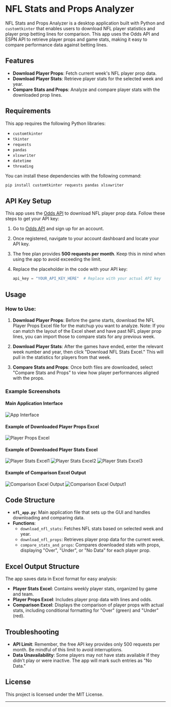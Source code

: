 # NFL Stats and Props Analyzer

NFL Stats and Props Analyzer is a desktop application built with Python and `customtkinter` that enables users to download NFL player statistics and player prop betting lines for comparison. This app uses the Odds API and ESPN API to retrieve player props and game stats, making it easy to compare performance data against betting lines.

## Features

- **Download Player Props**: Fetch current week's NFL player prop data.
- **Download Player Stats**: Retrieve player stats for the selected week and year.
- **Compare Stats and Props**: Analyze and compare player stats with the downloaded prop lines.

## Requirements

This app requires the following Python libraries:

- `customtkinter`
- `tkinter`
- `requests`
- `pandas`
- `xlsxwriter`
- `datetime`
- `threading`

You can install these dependencies with the following command:

```bash
pip install customtkinter requests pandas xlsxwriter
```

## API Key Setup

This app uses the [Odds API](https://the-odds-api.com/) to download NFL player prop data. Follow these steps to get your API key:

1. Go to [Odds API](https://the-odds-api.com/) and sign up for an account.
2. Once registered, navigate to your account dashboard and locate your API key.
3. The free plan provides **500 requests per month**. Keep this in mind when using the app to avoid exceeding the limit.
4. Replace the placeholder in the code with your API key:

   ```python
   api_key = "YOUR_API_KEY_HERE"  # Replace with your actual API key
   ```

## Usage

### How to Use:

1. **Download Player Props**: Before the game starts, download the NFL Player Props Excel file for the matchup you want to analyze. Note: If you can match the layout of the Excel sheet and have past NFL player prop lines, you can import those to compare stats for any previous week.

2. **Download Player Stats**: After the games have ended, enter the relevant week number and year, then click "Download NFL Stats Excel." This will pull in the statistics for players from that week.

3. **Compare Stats and Props**: Once both files are downloaded, select "Compare Stats and Props" to view how player performances aligned with the props.

### Example Screenshots

#### Main Application Interface
![App Interface](Images/nfl_app.png)

#### Example of Downloaded Player Props Excel
![Player Props Excel](Images/props.png)

#### Example of Downloaded Player Stats Excel
![Player Stats Excel1](Images/stats.png)
![Player Stats Excel2](Images/stats2.png)
![Player Stats Excel3](Images/stats3.png)

#### Example of Comparison Excel Output
![Comparison Excel Output](Images/comparison.png)
![Comparison Excel Output1](Images/comparison1.png)

## Code Structure

- **`nfl_app.py`**: Main application file that sets up the GUI and handles downloading and comparing data.
- **Functions**:
  - `download_nfl_stats`: Fetches NFL stats based on selected week and year.
  - `download_nfl_props`: Retrieves player prop data for the current week.
  - `compare_stats_and_props`: Compares downloaded stats with props, displaying "Over", "Under", or "No Data" for each player prop.

## Excel Output Structure

The app saves data in Excel format for easy analysis:
- **Player Stats Excel**: Contains weekly player stats, organized by game and team.
- **Player Props Excel**: Includes player prop data with lines and odds.
- **Comparison Excel**: Displays the comparison of player props with actual stats, including conditional formatting for "Over" (green) and "Under" (red).

## Troubleshooting

- **API Limit**: Remember, the free API key provides only 500 requests per month. Be mindful of this limit to avoid interruptions.
- **Data Unavailability**: Some players may not have stats available if they didn’t play or were inactive. The app will mark such entries as "No Data."

## License

This project is licensed under the MIT License.

---
